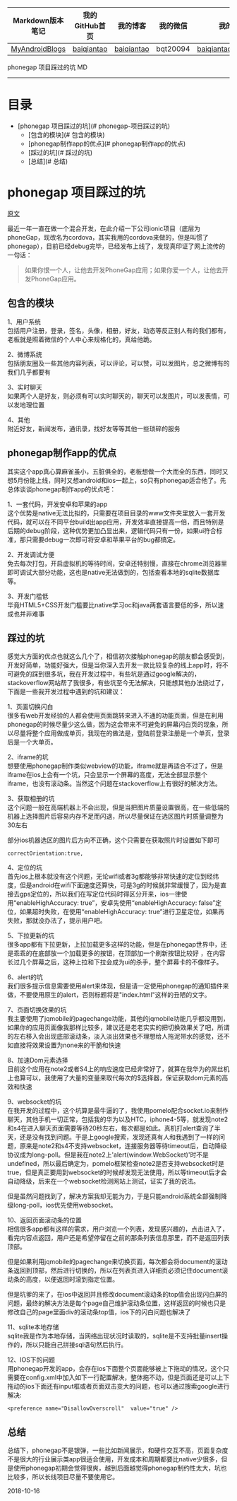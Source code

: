 | Markdown版本笔记 | 我的GitHub首页 | 我的博客 | 我的微信 | 我的邮箱 |  
| :------------: | :------------: | :------------: | :------------: | :------------: |  
| [MyAndroidBlogs][Markdown] | [baiqiantao][GitHub] | [baiqiantao][博客] | bqt20094 | baiqiantao@sina.com |  
  
[Markdown]:https://github.com/baiqiantao/MyAndroidBlogs  
[GitHub]:https://github.com/baiqiantao  
[博客]:http://www.cnblogs.com/baiqiantao/  
  
phonegap 项目踩过的坑 MD  
***  
目录  
===  

- [phonegap 项目踩过的坑](# phonegap-项目踩过的坑)
	- [包含的模块](# 包含的模块)
	- [phonegap制作app的优点](# phonegap制作app的优点)
	- [踩过的坑](# 踩过的坑)
	- [总结](# 总结)
  
# phonegap 项目踩过的坑  
[原文](https://www.jianshu.com/p/84f618b357ff)  
  
最近一年一直在做一个混合开发，在此介绍一下公司ionic项目（底层为phoneGap，现改名为cordova，其实我用的cordova来做的，但是叫惯了phonegap），目前已经debug完毕，已经发布上线了，发现真印证了网上流传的一句话：  
  
> 如果你恨一个人，让他去开发PhoneGap应用；如果你爱一个人，让他去开发PhoneGap应用。  
  
## 包含的模块  
1、用户系统    
包括用户注册，登录，签名，头像，相册，好友，动态等反正别人有的我们都有，老板就是照着微信的个人中心来规格化的，真给他跪。  
  
2、微博系统    
包括朋友圈及一些其他内容列表，可以评论，可以赞，可以发图片，总之微博有的我们几乎都要有  
  
3、实时聊天    
如果两个人是好友，则必须有可以实时聊天的，聊天可以发图片，可以发表情，可以发地理位置  
  
4、其他    
附近好友，新闻发布，通讯录，找好友等等其他一些琐碎的服务  
  
## phonegap制作app的优点  
其实这个app真心算麻雀虽小，五脏俱全的，老板想做一个大而全的东西，同时又想5月份能上线，同时又想android和ios一起上，so只有phonegap适合他了。先总体谈谈phonegap制作app的优点吧：  
  
1、一套代码，开发安卓和苹果的app    
这个优势是native无法比拟的，只需要在项目目录的www文件夹里放入一套开发代码，就可以在不同平台build出app应用，开发效率直接提高一倍，而且特别是后期的debug阶段，这种优势更加凸显出来，逻辑代码只有一份，如果ui符合标准，那只需要debug一次即可将安卓和苹果平台的bug都搞定。  
  
2、开发调试方便    
免去每次打包，开启虚拟机的等待时间，安卓还特别慢，直接在chrome浏览器里即可调试大部分功能，这也是native无法做到的，包括查看本地的sqlite数据库等。  
  
3、开发门槛低    
毕竟HTML5+CSS开发门槛要比native学习oc和java两套语言要低的多，所以速成也并非难事  
  
## 踩过的坑  
感觉大方面的优点也就这么几个了，相信初次接触phonegap的朋友都会感受到，开发好简单，功能好强大，但是当你深入去开发一款比较复杂的线上app时，将不可避免的踩到很多坑，我在开发过程中，有些坑是通过google解决的，stackoverflow网站帮了我很多，有些坑至今无法解决，只能想其他办法绕过了，下面是一些我开发过程中遇到的坑和建议：  
  
1、页面切换闪白    
很多有web开发经验的人都会使用页面跳转来进入不通的功能页面，但是在利用phonegap的时候尽量少这么做，因为这会带来不可避免的屏幕闪白页的现象，所以尽量将整个应用做成单页，我现在的做法是，登陆前登录注册是一个单页，登录后是一个大单页。  
  
2、iframe的坑    
想要使用phonegap制作类似webview的功能，iframe就是再适合不过了，但是iframe在ios上会有一个坑，只会显示一个屏幕的高度，无法全部显示整个iframe，也没有滚动条。当然这个问题在stackoverflow上有很好的解决方法。  
  
3、获取相册的坑    
这个问题一般在高端机器上不会出现，但是当把图片质量设置很高，在一些低端的机器上选择图片后容易内存不足而闪退，所以尽量保证在选区图片时质量调整为30左右  
  
部分ios机器选区的图片后方向不正确，这个只需要在获取照片时设置如下即可  
  
    correctOrientation:true,  
  
4、定位的坑    
首先ios上根本就没有这个问题，无论wifi或者3g都能够非常快速的定位到经纬度，但是android在wifi下面速度还算快，可是3g的时候就非常缓慢了，因为是直接去gps定位的，所以我们在写定位代码时得区分开来，ios一律使用“enableHighAccuracy: true”，安卓先使用“enableHighAccuracy: false”定位，如果超时失败，在使用“enableHighAccuracy: true”进行卫星定位，如果再失败，那就没办法了，提示用户吧。  
  
5、下拉更新的坑    
很多app都有下拉更新，上拉加载更多这样的功能，但是在phonegap世界中，还是乖乖的在底部放一个加载更多的按钮，在顶部加一个刷新按钮比较好 ，在内容长过几个屏幕之后，这种上拉和下拉会成为ui的杀手，整个屏幕卡的不像样子。  
  
6、alert的坑    
我们很多提示信息需要使用alert来体现，但是请一定使用phonegap的通知插件来做，不要使用原生的alert，否则标题将是"index.html"这样的丑陋的文字。  
  
7、页面切换效果的坑    
我主要使用了jqmobile的pagechange功能，其他的jqmobile功能几乎都没用到，如果你的应用页面像我那样比较多，建议还是老老实实的把切换效果关了吧，所谓的左右移入会出现底部滚动条，淡入淡出效果也不理想给人拖泥带水的感觉，还不如直接将效果设置为none来的干脆和快速  
  
8、加速Dom元素选择    
目前这个应用在note2或者S4上的响应速度已经非常好了，就算在我华为的屌丝机上也算可以，我使用了大量的变量来取代每次的$选择器，保证获取dom元素的高效和快速  
  
9、websocket的坑    
在我开发的过程中，这个坑算是最牛逼的了，我使用pomelo配合socket.io来制作聊天，其他手机一切正常，包括我的华为以及HTC，iphone4-5等，就发现note2和s4在进入聊天页面需要等待20秒左右，每次都是如此。真机打alert查询了半天，还是没有找到问题。于是上google搜索，发现还真有人和我遇到了一样的问题，原来是note2和s4不支持websocket，连接服务器等待timeout后，自动降级协议成为long-poll。但是我在note2上'alert(window.WebSocket)'时不是undefined，所以最后确定为，pomelo框架检查note2是否支持websocket时是true，但是真正要用到websocket的时候却发现无法使用，所以等timeout后才会自动降级，后来在一个websocket检测网站上测试，证实了我的说法。  
  
但是虽然问题找到了，解决方案我却无能为力，于是只能android系统全部强制降级long-poll，ios优先使用websocket。  
  
10、返回页面滚动条的位置    
相信很多app都有这样的需求，用户浏览一个列表，发现感兴趣的，点击进入了，看完内容点返回，用户还是希望停留在之前的那条列表信息那里，而不是返回列表顶部。  
  
但是如果利用jqmobile的pagechange来切换页面，每次都会将document的滚动条返回到顶部，然后进行切换的，所以在列表页进入详细页必须记住document滚动条的高度，以便返回时滚到指定位置。  
  
但是坑爹的来了，在ios中返回并且修改document滚动条的top值会出现闪白屏的问题，最终的解决方法是每个page自己维护滚动条位置，这样返回的时候也只是修改自己的page里面div的滚动条top值，ios下的闪白问题也解决了  
  
11、sqlite本地存储    
sqlite我是作为本地存储，当网络出现状况时读取的，sqlite是不支持批量insert操作的，所以只能自己拼接sql语句然后执行。  
  
12、IOS下的问题    
用phonegap开发的app，会存在ios下面整个页面能够被上下拖动的情况，这个只需要在config.xml中加入如下一行配置解决，整体拖不动，但是页面还是可以上下拖动的ios下面还有input框或者页面双击变大的问题，也可以通过搜索google进行解决:  
  
    <preference name="DisallowOverscroll"  value="true" />  
  
## 总结  
总结下，phonegap不是银弹，一些比如新闻展示，和硬件交互不高，页面复杂度不是很大的行业展示类app很适合使用，开发成本和周期都要比native少很多，但是使用phonegap初期会觉得很爽，越到后面越觉得phonegap制约性太大，坑也比较多，所以长线项目尽量不要使用它。  
  
2018-10-16  
